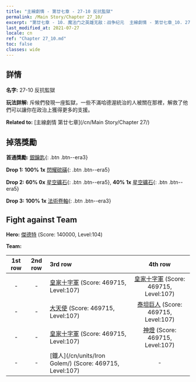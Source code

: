 ```yaml
---
title: "主線劇情 - 第廿七章 - 27-10 反抗監獄"
permalink: /Main Story/Chapter 27_10/
excerpt: "第廿七章 - 10. 魔法门之英雄无敌：战争纪元  主線劇情 - 第廿七章_10. 27-10 反抗監獄"
last_modified_at: 2021-07-27
locale: cn
ref: "Chapter 27_10.md"
toc: false
classes: wide
---
```


## 詳情

 **名字:** 27-10 反抗監獄

 **玩法詳解:** 斥候們發現一座監獄，一些不滿哈德渥統治的人被關在那裡，解救了他們可以讓你在政治上獲得更多的支援。

 **Related to:** [主線劇情 第廿七章](/cn/Main Story/Chapter 27/)

## 掉落獎勵

 **首通獎勵:** [銀鑰匙](/cn/Items/con_693/){: .btn .btn--era3}

 **Drop 1:** **100% 1x** [閃耀硫磺](/cn/Items/mat_99/){: .btn .btn--era5}

 **Drop 2:** **60% 0x** [星空礦石](/cn/Items/mat_89/){: .btn .btn--era5}, **40% 1x** [星空礦石](/cn/Items/mat_89/){: .btn .btn--era5}

 **Drop 3:** **100% 1x** [法術卷軸](/cn/Items/con_694/){: .btn .btn--era3}


## Fight against Team
 **Hero:** [傑德特](/cn/heroes/Jeddite/) (Score: 140000, Level:104)

 **Team:**


  | 1st row | 2nd row | 3rd row | 4th row |
  |:----:|:----:|:----|:----:|
  | - | - | [皇家十字軍](/cn/units/Swordsman/) (Score: 469715, Level:107)  | [皇家十字軍](/cn/units/Swordsman/) (Score: 469715, Level:107)  |
  | - | - | [大天使](/cn/units/Angel/) (Score: 469715, Level:107)  | [泰坦巨人](/cn/units/Giant/) (Score: 469715, Level:107)  |
  | - | - | [皇家十字軍](/cn/units/Swordsman/) (Score: 469715, Level:107)  | [神燈](/cn/units/Genie/) (Score: 469715, Level:107)  |
  | - | - | [鐵人](/cn/units/Iron Golem/) (Score: 469715, Level:107)  | - |


